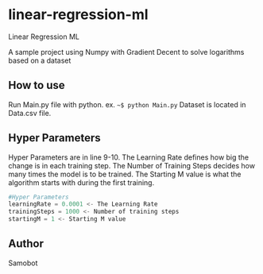 # linear-regression-ml
Linear Regression ML

A sample project using Numpy with Gradient Decent to solve logarithms based on a dataset

## How to use

Run Main.py file with python. ex. `~$ python Main.py`  Dataset is located in Data.csv file.


## Hyper Parameters 

Hyper Parameters are in line 9-10.  The Learning Rate defines how big the change is in each training step. The Number of Training Steps decides how many times the model is to be trained.  The Starting M value is what the algorithm starts with during the first training.

```python
#Hyper Parameters
learningRate = 0.0001 <- The Learning Rate
trainingSteps = 1000 <- Number of training steps
startingM = 1 <- Starting M value
```

## Author

Samobot
